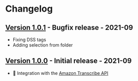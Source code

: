 # Changelog
## [Version 1.0.1](https://github.com/dataiku/dss-plugin-amazon-transcribe/releases/tag/v1.0.1) - Bugfix release - 2021-09
- Fixing DSS tags
- Adding selection from folder

## [Version 1.0.0](https://github.com/dataiku/dss-plugin-amazon-transcribe/releases/tag/v1.0.0) - Initial release - 2021-09
- 🚀 Integration with the [Amazon Transcribe API](https://aws.amazon.com/transcribe/)